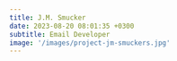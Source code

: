 ```yaml
---
title: J.M. Smucker
date: 2023-08-20 08:01:35 +0300
subtitle: Email Developer
image: '/images/project-jm-smuckers.jpg'
---
```

